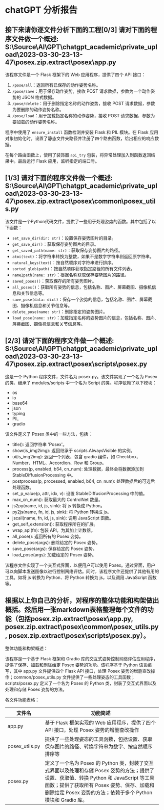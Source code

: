 # chatGPT 分析报告
## 接下来请你逐文件分析下面的工程[0/3] 请对下面的程序文件做一个概述: S:\Source\AI\GPT\chatgpt_academic\private_upload\2023-03-30-23-13-47\posex.zip.extract\posex\app.py

该程序文件是一个 Flask 框架下的 Web 应用程序，提供了四个 API 接口：

1. `/pose/all`：返回所有已保存的动作姿势名称。
2. `/pose/save`：用于保存动作姿势，接收 POST 请求数据，参数为一个动作姿势的 JSON 格式数据。
3. `/pose/delete`：用于删除指定名称的动作姿势，接收 POST 请求数据，参数为要删除的动作姿势名称。
4. `/pose/load`：用于加载指定名称的动作姿势，接收 POST 请求数据，参数为要加载的动作姿势名称。

程序中使用了 `ensure_install` 函数检测并安装 Flask 和 PIL 模块。在 Flask 应用对象初始化时，设置了静态文件夹路径并注册了四个路由函数，给出相应的响应数据。

在每个路由函数上，使用了装饰器 `api_try` 包装，将异常处理加入到函数返回结果中。最后运行 Flask 应用，监听指定的端口号。

## [1/3] 请对下面的程序文件做一个概述: S:\Source\AI\GPT\chatgpt_academic\private_upload\2023-03-30-23-13-47\posex.zip.extract\posex\common\posex_utils.py

该文件是一个Python代码文件，提供了一些用于处理姿势的函数。其中包括了以下函数：

- `set_save_dir(dir: str)`：设置保存姿势图片的目录。
- `get_save_dir()`：获取保存姿势图片的目录。
- `get_saved_path(name: str)`：获取保存姿势图片的路径。
- `atoi(text)`：将字符串转换为整数，如果不是数字字符串则返回原字符串。
- `natural_keys(text)`：按自然顺序对字符串进行排序。
- `sorted_glob(path)`：按自然顺序获取指定路径的所有文件列表。
- `name2path(name: str)`：根据名称获取保存姿势图片的路径。
- `saved_poses()`：获取保存的所有姿势图片。
- `all_poses()`：获取所有姿势的信息，包括名称、图片、屏幕截图、摄像机信息和关节信息等。
- `save_pose(data: dict)`：保存一个姿势的信息，包括名称、图片、屏幕截图、摄像机信息和关节信息等。
- `delete_pose(name: str)`：删除指定的姿势图片。
- `load_pose(name: str)`：加载指定名称的姿势图片的信息，包括名称、图片、屏幕截图、摄像机信息和关节信息等。

## [2/3] 请对下面的程序文件做一个概述: S:\Source\AI\GPT\chatgpt_academic\private_upload\2023-03-30-23-13-47\posex.zip.extract\posex\scripts\posex.py

这是一个 Python 程序文件，文件名为 posex.py。该文件实现了一个名为 Posex 的类，继承了 modules/scripts 中一个名为 Script 的类。程序依赖了以下模块：

- os
- io
- base64
- json
- typing
- PIL
- gradio

该文件定义了 Posex 类中的一些方法，包括：

- title(): 返回字符串 'Posex'。
- show(is_img2img): 返回继承于 scripts.AlwaysVisible 的实例。
- ui(is_img2img): 返回一个列表，包含 gradio 组件，如 Checkbox、Number、HTML、Accordion、Row 和 Group。
- process(p, enabled, b64, cn_num): 处理数据，最终会将数据添加到 StableDiffusionProcessing 中。
- postprocess(p, processed, enabled, b64, cn_num): 处理数据后的可选后处理函数。
- set_p_value(p, attr, idx, v): 设置 StableDiffusionProcessing 中的值。
- max_cn_num(): 获取最大的 ControlNet 数量。
- js2py(name, id, js, sink): 将 js 转换成 Python。
- py2js(name, fn, id, js, sink): 将 Python 转换成 js。
- jscall(name, fn, id, js, sink): 调用 JavaScript 函数。
- get_self_extension(): 获取程序所在的扩展。
- wrap_api(fn): 包装 API，为其加上计数器。
- all_pose(): 返回所有的 Posex 姿势。
- delete_pose(args): 删除给定的 Posex 姿势。
- save_pose(args): 保存给定的 Posex 姿势。
- load_pose(args): 加载给定的 Posex 姿势。

该程序文件实现了一个交互式界面，以便用户可以使用 Posex。通过界面，用户可以向脚本发送图像以进行控制网络评估。同时，该程序文件还提供了其他有用的工具，如将 js 转换为 Python、将 Python 转换为 js，以及调用 JavaScript 函数等。

## 根据以上你自己的分析，对程序的整体功能和构架做出概括。然后用一张markdown表格整理每个文件的功能（包括posex.zip.extract\posex\app.py, posex.zip.extract\posex\common\posex_utils.py, posex.zip.extract\posex\scripts\posex.py）。

整体功能和构架概述：

该程序是一个基于 Flask 框架和 Gradio 库的交互式姿势控制网络评估应用程序，提供了保存、加载和删除给定 Posex 姿势的功能。该程序基于 Python 语言编写，其中 app.py 文件提供四个 Flask API 接口，处理 Posex 姿势的增删查改操作；common/posex_utils.py 文件提供了一些处理姿态的工具函数；scripts/posex.py 定义了一个名为 Posex 的 Python 类，封装了交互式界面以及处理和存储 Posex 姿势的方法。

各文件功能表格：

| 文件名 | 功能简述 |
| ------ | ------- |
| app.py | 基于 Flask 框架实现的 Web 应用程序，提供了四个 API 接口，处理 Posex 姿势的增删查改操作 |
| posex_utils.py | 提供了一些处理姿态的工具函数，包括设置、获取保存图片的路径、转换字符串为数字、按自然顺序排序等 |
| posex.py | 定义了一个名为 Posex 的 Python 类，封装了交互式界面以及处理和存储 Posex 姿势的方法；提供了设置、获取值、转换 Python 和 JavaScript 等工具函数；提供了获取所有 Posex 姿势、保存、加载和删除给定 Posex 姿势的方法；依赖于多个 Python 模块和 Gradio 库。 |

